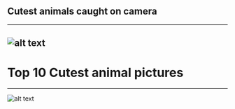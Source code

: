 ## Cutest animals caught on camera
---
![alt text](https://images.unsplash.com/photo-1560114928-40f1f1eb26a0?q=80&w=1000&auto=format&fit=crop&ixlib=rb-4.0.3&ixid=M3wxMjA3fDB8MHxzZWFyY2h8Mnx8Y3V0ZSUyMGFuaW1hbHxlbnwwfHwwfHx8MA%3D%3D)
---
# Top 10 Cutest animal pictures
---
 ![alt text](https://encrypted-tbn0.gstatic.com/images?q=tbn:ANd9GcSpi0NgjpQQP1SYPc4OontNBPlJpLbenZLQow&usqp=CAU)
